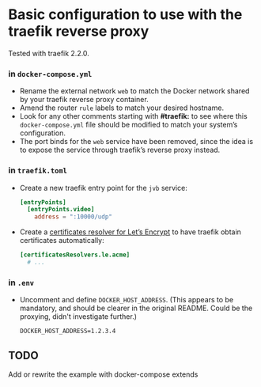 # Basic configuration to use with the traefik reverse proxy

Tested with traefik 2.2.0.

### in `docker-compose.yml`

- Rename the external network `web` to match the Docker network shared by your traefik reverse proxy container.
- Amend the router `rule` labels to match your desired hostname.
- Look for any other comments starting with **#traefik:** to see where this `docker-compose.yml` file should be modified to match your system’s configuration.
- The port binds for the `web` service have been removed, since the idea is to expose the service through traefik’s reverse proxy instead.

### in `traefik.toml`

- Create a new traefik entry point for the `jvb` service:

  ```toml
  [entryPoints]
    [entryPoints.video]
      address = ":10000/udp"
  ```

- Create a [certificates resolver for Let’s Encrypt](https://docs.traefik.io/https/acme/) to have traefik obtain certificates automatically:

  ```toml
  [certificatesResolvers.le.acme]
    # ...
  ```

### in `.env`

- Uncomment and define `DOCKER_HOST_ADDRESS`. (This appears to be mandatory, and should be clearer in the original README. Could be the proxying, didn't investigate further.)

  ```env
  DOCKER_HOST_ADDRESS=1.2.3.4
  ```

## TODO

Add or rewrite the example with docker-compose extends
